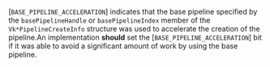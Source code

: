 [`BASE_PIPELINE_ACCELERATION`]
indicates that the base pipeline specified by the
`basePipelineHandle` or `basePipelineIndex` member of the
`Vk*PipelineCreateInfo` structure was used to accelerate the
creation of the pipeline.An implementation  **should**  set the
[`BASE_PIPELINE_ACCELERATION`] bit if it
was able to avoid a significant amount of work by using the base pipeline.